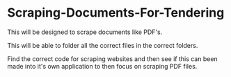 # Scraping-Documents-For-Tendering
This will be designed to scrape documents like PDF's.

This will be able to folder all the correct files in the correct folders.

Find the correct code for scraping websites and then see if this can been made into it's own application to then focus on scraping PDF files.

